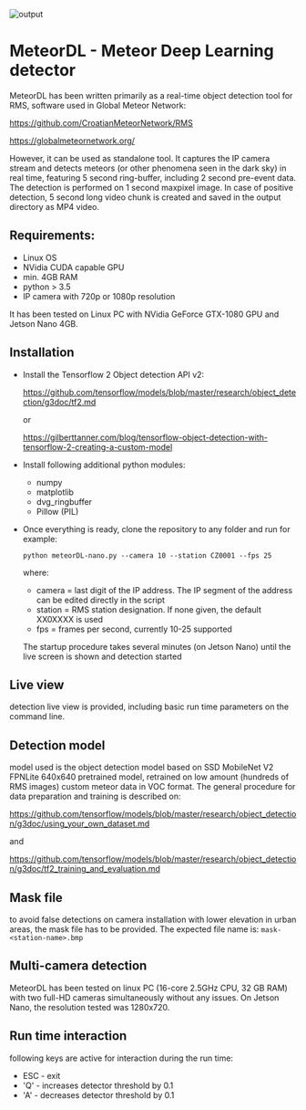 ![output](https://user-images.githubusercontent.com/5328519/110521871-97224f00-8110-11eb-94be-b13ebe622a85.jpg)
# MeteorDL - Meteor Deep Learning detector

MeteorDL has been written primarily as a real-time object detection tool for RMS, software used in Global Meteor Network:

https://github.com/CroatianMeteorNetwork/RMS

https://globalmeteornetwork.org/

However, it can be used as standalone tool.
It captures the IP camera stream and detects meteors (or other phenomena seen in the dark sky) in real time, featuring 5 second ring-buffer, including 2 second pre-event data.
The detection is performed on 1 second maxpixel image.
In case of positive detection, 5 second long video chunk is created and saved in the output directory as MP4 video.

## Requirements:

- Linux OS
- NVidia CUDA capable GPU
- min. 4GB RAM
- python > 3.5
- IP camera with 720p or 1080p resolution

It has been tested on Linux PC with NVidia GeForce GTX-1080 GPU and Jetson Nano 4GB.

## Installation
- Install the Tensorflow 2 Object detection API v2:
  
  https://github.com/tensorflow/models/blob/master/research/object_detection/g3doc/tf2.md
  
  or
  
  https://gilberttanner.com/blog/tensorflow-object-detection-with-tensorflow-2-creating-a-custom-model

- Install following additional python modules:
  - numpy
  - matplotlib
  - dvg_ringbuffer
  - Pillow (PIL)

- Once everything is ready, clone the repository to any folder and run for example:
  
  `python meteorDL-nano.py --camera 10 --station CZ0001 --fps 25`
  
  where:
    - camera = last digit of the IP address. The IP segment of the address can be edited directly in the script
    - station = RMS station designation. If none given, the default XX0XXXX is used
    - fps = frames per second, currently 10-25 supported
  
  The startup procedure takes several minutes (on Jetson Nano) until the live screen is shown and detection started

## Live view

detection live view is provided, including basic run time parameters on the command line. 

## Detection model

model used is the object detection model based on SSD MobileNet V2 FPNLite 640x640 pretrained model, retrained on low amount (hundreds of RMS images) custom meteor data in VOC format.
The general procedure for data preparation and training is described on:

https://github.com/tensorflow/models/blob/master/research/object_detection/g3doc/using_your_own_dataset.md

and

https://github.com/tensorflow/models/blob/master/research/object_detection/g3doc/tf2_training_and_evaluation.md

## Mask file

to avoid false detections on camera installation with lower elevation in urban areas, the mask file has to be provided.
The expected file name is: `mask-<station-name>.bmp`
  
## Multi-camera detection

MeteorDL has been tested on linux PC (16-core 2.5GHz CPU, 32 GB RAM) with two full-HD cameras simultaneously without any issues.
On Jetson Nano, the resolution tested was 1280x720.

## Run time interaction

following keys are active for interaction during the run time:

- ESC - exit
- 'Q' - increases detector threshold by 0.1
- 'A' - decreases detector threshold by 0.1


